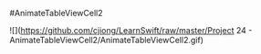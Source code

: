 #AnimateTableViewCell2

![](https://github.com/cjiong/LearnSwift/raw/master/Project 24 - AnimateTableViewCell2/AnimateTableViewCell2.gif)